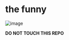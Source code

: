 # the funny
![image](https://user-images.githubusercontent.com/122379135/228733769-25f883e0-7bfc-42ad-929f-5005b05a661d.gif)

**DO NOT TOUCH THIS REPO**
